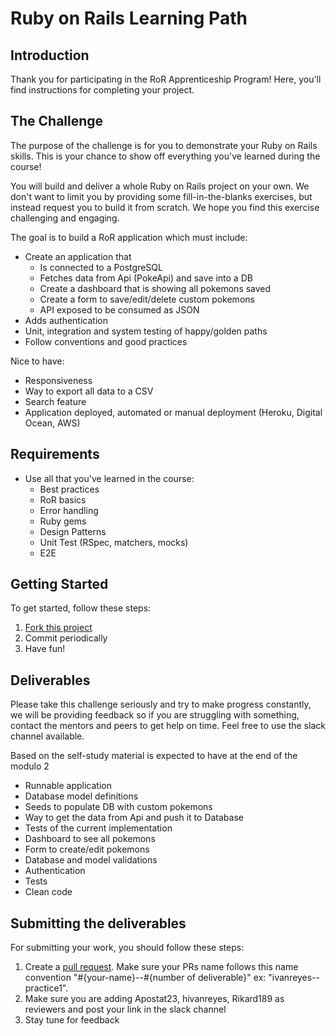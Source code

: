 # Ruby on Rails Learning Path

## Introduction

Thank you for participating in the RoR Apprenticeship Program!
Here, you'll find instructions for completing your project.

## The Challenge

The purpose of the challenge is for you to demonstrate your Ruby on Rails skills. This is your chance to show off everything you've learned during the course!

You will build and deliver a whole Ruby on Rails project on your own. We don't want to limit you by providing some fill-in-the-blanks exercises, but instead request you to build it from scratch. We hope you find this exercise challenging and engaging.

The goal is to build a RoR application which must include:

- Create an application that
  - Is connected to a PostgreSQL
  - Fetches data from Api (PokeApi) and save into a DB
  - Create a dashboard that is showing all pokemons saved
  - Create a form to save/edit/delete custom pokemons
  - API exposed to be consumed as JSON
- Adds authentication
- Unit, integration and system testing of happy/golden paths
- Follow conventions and good practices

Nice to have:

- Responsiveness
- Way to export all data to a CSV
- Search feature
- Application deployed, automated or manual deployment (Heroku, Digital Ocean, AWS)

## Requirements

- Use all that you've learned in the course:
  - Best practices
  - RoR basics
  - Error handling
  - Ruby gems
  - Design Patterns
  - Unit Test (RSpec, matchers, mocks)
  - E2E

## Getting Started

To get started, follow these steps:

1. [Fork this project](https://docs.github.com/en/get-started/quickstart/fork-a-repo)
2. Commit periodically
3. Have fun!

## Deliverables
Please take this challenge seriously and try to make progress constantly, we will be providing feedback so if you are struggling with something, contact the mentors and peers to get help on time. Feel free to use the slack channel available.

Based on the self-study material is expected to have at the end of the modulo 2

- Runnable application
- Database model definitions
- Seeds to populate DB with custom pokemons
- Way to get the data from Api and push it to Database
- Tests of the current implementation
- Dashboard to see all pokemons
- Form to create/edit pokemons
- Database and model validations
- Authentication
- Tests
- Clean code

## Submitting the deliverables

For submitting your work, you should follow these steps:

1. Create a [pull request](https://docs.github.com/en/pull-requests/collaborating-with-pull-requests/proposing-changes-to-your-work-with-pull-requests/creating-a-pull-request-from-a-fork). Make sure your PRs name follows this name convention "#{your-name}--#{number of deliverable}" ex: "ivanreyes--practice1".
2. Make sure you are adding Apostat23, hivanreyes, Rikard189 as reviewers and post your link in the slack channel
3. Stay tune for feedback
